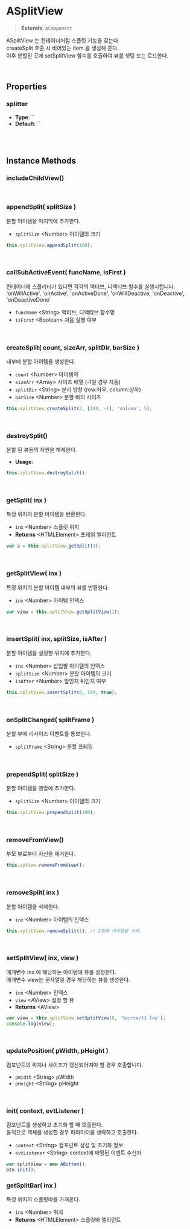 # ASplitView
> **Extends**: `AComponent`

ASplitView 는 컨테이너처럼 스플릿 기능을 갖는다.<br/>
createSplit 호출 시 비어있는 item 을 생성해 준다.<br/>
이후 분할된 곳에 setSplitView 함수를 호출하여 뷰를 셋팅 또는 로드한다.

<br/>

## Properties

### splitter



* **Type**: ``
* **Default**: ``

<br/>
<br/>

## Instance Methods

### includeChildView()

<br/>

### appendSplit( splitSize )

분할 아이템을 마지막에 추가한다.

- `splitSize` \<Number> 아이템의 크기

```js
this.splitView.appendSplit(100);
```

<br/>

### callSubActiveEvent( funcName, isFirst )

컨테이너에 스플리터가 있다면 각각의 액티브, 디액티브 함수를 실행시킵니다. 'onWillActive', 'onActive', 'onActiveDone', 'onWillDeactive, 'onDeactive', 'onDeactiveDone'

- `funcName` \<String> 액티브, 디액티브 함수명
- `isFirst` \<Boolean> 처음 실행 여부

<br/>

### createSplit( count, sizeArr, splitDir, barSize )

내부에 분할 아이템을 생성한다.

- `count` \<Number> 아이템의
- `sizeArr` \<Array> 사이즈 배열 (-1일 경우 자동)
- `splitDir` \<String> 분리 방향 (row:좌우, column:상하)
- `barSize` \<Number> 분할 바의 사이즈

```js
this.splitView.createSplit(2, [100, -1], 'column', 5);
```

<br/>

### destroySplit()

분할 된 뷰들의 자원을 해제한다.

* **Usage**: 
```js
this.splitView.destroySplit();
```

<br/>

### getSplit( inx )

특정 위치의 분할 아이템을 반환한다.

* `inx` \<Number> 스플릿 위치
* **Returns** \<HTMLElement> 프레임 엘리먼트

```js
var a = this.splitView.getSplit(1);
```

<br/>

### getSplitView( inx )

특정 위치의 분할 아이템 내부의 뷰를 반환한다.
 
- `inx` \<Number> 아이템 인덱스

```js
var view = this.splitView.getSplitView(1);
```

<br/>

### insertSplit( inx, splitSize, isAfter )

분할 아이템을 설정한 위치에 추가한다.

* `inx` \<Number> 삽입할 아이템의 인덱스
* `splitSize` \<Number> 분할 아이템의 크기
* `isAfter` \<Number> 앞인지 뒤인지 여부

```js
this.splitView.insertSplit(0, 100, true);
```

<br/>

### onSplitChanged( splitFrame )

분할 뷰에 리사이즈 이벤트를 통보한다.

- `splitFrame` \<String> 분할 프레임

<br/>

### prependSplit( splitSize )

분할 아이템을 맨앞에 추가한다.

- `splitSize` \<Number> 아이템의 크기

```js
this.splitView.prependSplit(100);
```

<br/>

### removeFromView()

부모 뷰로부터 자신을 제거한다.

```js
this.spView.removeFromView();
```

<br/>

### removeSplit( inx )

분할 아이템을 삭제한다.

- `inx` \<Number> 아이템의 인덱스

```js
this.splitView.removeSplit(1); // 2번째 아이템을 삭제.
```

<br/>

### setSplitView( inx, view )

매개변수 inx 에 해당하는 아이템에 뷰를 설정한다.<br/>
매개변수 view는 문자열일 경우 해당하는 뷰를 생성한다.

- `inx` \<Number> 인덱스
- `view` \<AView> 설정 할 뷰
- **Returns** \<AView>

```js
var view = this.splitView.setSplitView(0, 'Source/t1.lay');
console.log(view);
```

<br/>

### updatePosition( pWidth, pHeight )

컴포넌트의 위치나 사이즈가 갱신되어져야 할 경우 호출합니다.
 
- `pWidth` \<String> pWidth
- `pHeight` \<String> pHeight

<br/>

### init( context, evtListener )

컴포넌트를 생성하고 초기화 할 때 호출한다.<br/>
동적으로 객체를 생성할 경우 파라미터를 생략하고 호출한다.

- `context` \<String> 컴포넌트 생성 및 초기화 정보
- `evtListener` \<String> context에 매핑된 이벤트 수신자

```js
var splitView = new AButton();
btn.init();
```

### getSplitBar( inx )

특정 위치의 스플릿바를 가져온다.

- `inx` \<Number> 위치
- **Returns** \<HTMLElement> 스플릿바 엘리먼트

<br/>
